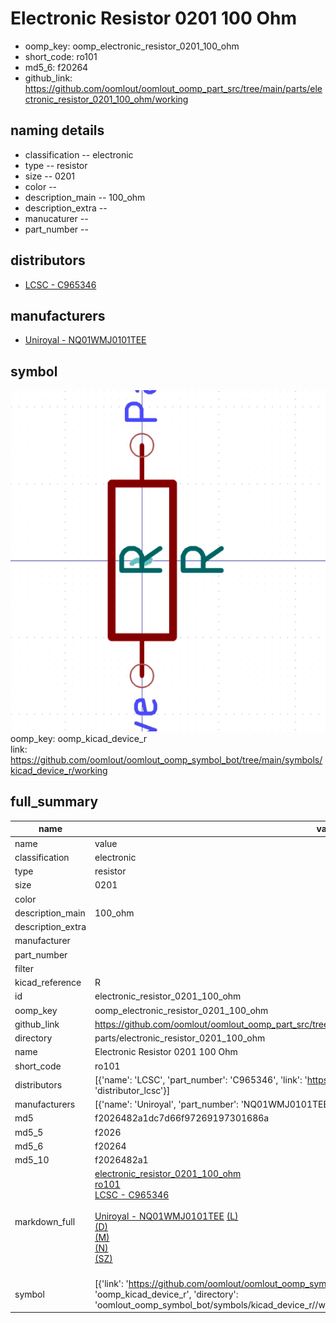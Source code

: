 # Electronic Resistor 0201 100 Ohm

  
* oomp_key: oomp_electronic_resistor_0201_100_ohm 
* short_code: ro101
* md5_6: f20264  
* github_link: https://github.com/oomlout/oomlout_oomp_part_src/tree/main/parts/electronic_resistor_0201_100_ohm/working  
## naming details
* classification -- electronic
* type -- resistor
* size -- 0201
* color -- 
* description_main -- 100_ohm
* description_extra -- 
* manucaturer -- 
* part_number -- 

## distributors
* [LCSC - C965346](https://lcsc.com/product-detail/C965346.html)  

## manufacturers
* [Uniroyal - NQ01WMJ0101TEE]()  

## symbol

![](symbol/0/working/working_600.png)  
oomp_key: oomp_kicad_device_r  
link: https://github.com/oomlout/oomlout_oomp_symbol_bot/tree/main/symbols/kicad_device_r/working  


## full_summary
| name | value | 
| --- | --- | 
| name | value | 
| classification | electronic | 
| type | resistor | 
| size | 0201 | 
| color |  | 
| description_main | 100_ohm | 
| description_extra |  | 
| manufacturer |  | 
| part_number |  | 
| filter |  | 
| kicad_reference | R | 
| id | electronic_resistor_0201_100_ohm | 
| oomp_key | oomp_electronic_resistor_0201_100_ohm | 
| github_link | https://github.com/oomlout/oomlout_oomp_part_src/tree/main/parts/electronic_resistor_0201_100_ohm/working | 
| directory | parts/electronic_resistor_0201_100_ohm | 
| name | Electronic Resistor 0201 100 Ohm | 
| short_code | ro101 | 
| distributors | [{'name': 'LCSC', 'part_number': 'C965346', 'link': 'https://lcsc.com/product-detail/C965346.html', 'id': 'distributor_lcsc'}] | 
| manufacturers | [{'name': 'Uniroyal', 'part_number': 'NQ01WMJ0101TEE', 'link': '', 'id': 'manufacturer_uniroyal'}] | 
| md5 | f2026482a1dc7d66f97269197301686a | 
| md5_5 | f2026 | 
| md5_6 | f20264 | 
| md5_10 | f2026482a1 | 
| markdown_full | [electronic_resistor_0201_100_ohm](https://github.com/oomlout/oomlout_oomp_part_src/tree/main/parts/electronic_resistor_0201_100_ohm/working)<br>[ro101](https://github.com/oomlout/oomlout_oomp_part_src/tree/main/parts/electronic_resistor_0201_100_ohm/working)<br>[LCSC - C965346<br>](https://lcsc.com/product-detail/C965346.html)<br>[Uniroyal - NQ01WMJ0101TEE]() [(L)<br>](https://www.lcsc.com/search?q=NQ01WMJ0101TEE)[(D)<br>](https://www.digikey.com/en/products?,keywords=NQ01WMJ0101TEE)[(M)<br>](https://www.mouser.com/Search/Refine?Keyword=NQ01WMJ0101TEE)[(N)<br>](https://www.newark.com/search?st=NQ01WMJ0101TEE)[(SZ)<br>](https://so.szlcsc.com/global.html?k=NQ01WMJ0101TEE)<br> | 
| symbol | [{'link': 'https://github.com/oomlout/oomlout_oomp_symbol_bot/tree/main/symbols/kicad_device_r', 'oomp_key': 'oomp_kicad_device_r', 'directory': 'oomlout_oomp_symbol_bot/symbols/kicad_device_r//working/working.kicad_sym'}] | 
